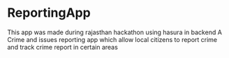 # ReportingApp
This app was made during rajasthan hackathon using hasura in backend
A Crime and issues reporting app which allow local citizens to report crime and track crime report in certain areas
